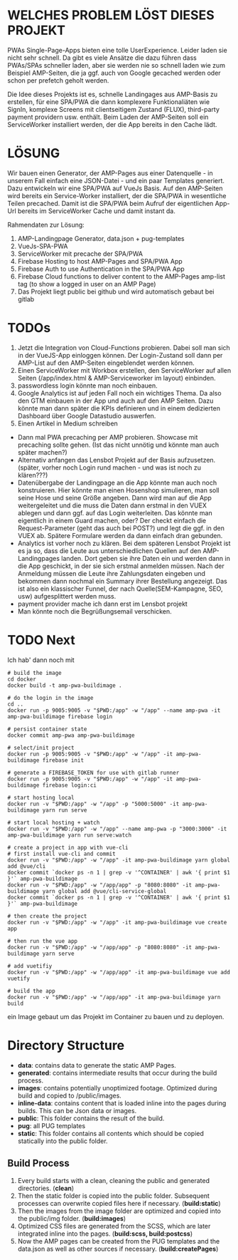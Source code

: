 WELCHES PROBLEM LÖST DIESES PROJEKT
===================================

PWAs Single-Page-Apps bieten eine tolle UserExperience. Leider laden sie nicht sehr schnell. Da gibt es viele Ansätze die dazu führen dass PWAs/SPAs schneller laden, aber sie werden nie so schnell laden wie zum Beispiel AMP-Seiten, die ja ggf. auch von Google gecached werden oder schon per prefetch geholt werden. 

Die Idee dieses Projekts ist es, schnelle Landingages aus AMP-Basis zu erstellen, für eine SPA/PWA die dann komplexere Funktionaliäten wie SignIn, komplexe Screens mit clientseitigem Zustand (FLUX), third-party payment providern usw. enthält. Beim Laden der AMP-Seiten soll ein ServiceWorker installiert werden, der die App bereits in den Cache lädt.

LÖSUNG
======
Wir bauen einen Generator, der AMP-Pages aus einer Datenquelle - in unserem Fall einfach eine JSON-Datei - und ein paar Templates generiert. Dazu entwickeln wir eine SPA/PWA auf VueJs Basis. Auf den AMP-Seiten wird bereits ein Service-Worker installiert, der die SPA/PWA in wesentliche Teilen precached. Damit ist die SPA/PWA beim Aufruf der eigentlichen App-Url bereits im ServiceWorker Cache und damit instant da. 

Rahmendaten zur Lösung:

1. AMP-Landingpage Generator, data.json + pug-templates
1. VueJs-SPA-PWA
1. ServiceWorker mit precache der SPA/PWA
1. Firebase Hosting to host AMP-Pages and SPA/PWA App
1. Firebase Auth to use Authentication in the SPA/PWA App
1. Firebase Cloud functions to deliver content to the AMP-Pages amp-list tag (to show a logged in user on an AMP Page)
1. Das Projekt liegt public bei github und wird automatisch gebaut bei gitlab

TODOs
=====

1. Jetzt die Integration von Cloud-Functions probieren. Dabei soll man sich in der VueJS-App einloggen können. Der Login-Zustand soll dann per AMP-List auf den AMP-Seiten eingeblendet werden können.
1. Einen ServiceWorker mit Workbox erstellen, den ServiceWorker auf allen Seiten (/app/index.html & AMP-Serviceworker im layout) einbinden.
1. passwordless login könnte man noch einbauen. 
1. Google Analytics ist auf jeden Fall noch ein wichtiges Thema. Da also den GTM einbauen in der App und auch auf den AMP Seiten. Dazu könnte man dann später die KPIs definieren und in einem dedizierten Dashboard über Google Datastudio auswerfen.
1. Einen Artikel in Medium schreiben

- Dann mal PWA precaching per AMP probieren. Showcase mit precaching sollte gehen. (Ist das nicht unnötig und könnte man auch später machen?)
- Alternativ anfangen das Lensbot Projekt auf der Basis aufzusetzen. (später, vorher noch Login rund machen - und was ist noch zu klären???)
- Datenübergabe der Landingpage an die App könnte man auch noch konstruieren. Hier könnte man einen Hosenshop simulieren, man soll seine Hose und seine Größe angeben. Dann wird man auf die App weitergeleitet und die muss die Daten dann erstmal in den VUEX ablegen und dann ggf. auf das Login weiterleiten. Das könnte man eigentlich in einem Guard machen, oder? Der checkt einfach die Request-Parameter (geht das auch bei POST?) und legt die ggf. in den VUEX ab. Spätere Formulare werden da dann einfach dran gebunden. 
- Analytics ist vorher noch zu klären. 
  Bei dem späteren Lensbot Projekt ist es ja so, dass die Leute aus unterschiedlichen Quellen auf den AMP-Landingpages landen. Dort geben sie ihre Daten ein und werden dann in die App geschickt, in der sie sich erstmal anmelden müssen. Nach der Anmeldung müssen die Leute ihre Zahlungsdaten eingeben und bekommen dann nochmal ein Summary ihrer Bestellung angezeigt. Das ist also ein klassischer Funnel, der nach Quelle(SEM-Kampagne, SEO, usw) aufgesplittert werden muss.
- payment provider mache ich dann erst im Lensbot projekt
- Man könnte noch die Begrüßungsemail verschicken. 


TODO Next
=========

Ich hab' dann noch mit 
```
# build the image
cd docker
docker build -t amp-pwa-buildimage .

# do the login in the image
cd ..
docker run -p 9005:9005 -v "$PWD:/app" -w "/app" --name amp-pwa -it amp-pwa-buildimage firebase login

# persist container state
docker commit amp-pwa amp-pwa-buildimage

# select/init project 
docker run -p 9005:9005 -v "$PWD:/app" -w "/app" -it amp-pwa-buildimage firebase init

# generate a FIREBASE_TOKEN for use with gitlab runner
docker run -p 9005:9005 -v "$PWD:/app" -w "/app" -it amp-pwa-buildimage firebase login:ci

# start hosting local
docker run -v "$PWD:/app" -w "/app" -p "5000:5000" -it amp-pwa-buildimage yarn run serve

# start local hosting + watch
docker run -v "$PWD:/app" -w "/app" --name amp-pwa -p "3000:3000" -it amp-pwa-buildimage yarn run serve:watch

# create a project in app with vue-cli
# first install vue-cli and commit 
docker run -v "$PWD:/app" -w "/app" -it amp-pwa-buildimage yarn global add @vue/cli
docker commit `docker ps -n 1 | grep -v '^CONTAINER' | awk '{ print $1 }'` amp-pwa-buildimage
docker run -v "$PWD:/app" -w "/app/app" -p "8080:8080" -it amp-pwa-buildimage yarn global add @vue/cli-service-global
docker commit `docker ps -n 1 | grep -v '^CONTAINER' | awk '{ print $1 }'` amp-pwa-buildimage

# then create the project
docker run -v "$PWD:/app" -w "/app" -it amp-pwa-buildimage vue create app

# then run the vue app
docker run -v "$PWD:/app" -w "/app/app" -p "8080:8080" -it amp-pwa-buildimage yarn serve

# add vuetifiy
docker run -v "$PWD:/app" -w "/app/app" -it amp-pwa-buildimage vue add vuetify

# build the app
docker run -v "$PWD:/app" -w "/app/app" -it amp-pwa-buildimage yarn build

```
ein Image gebaut um das Projekt im Container zu bauen und zu deployen. 

Directory Structure
===================

- **data**: contains data to generate the static AMP Pages. 
- **generated**: contains intermediate results that occur during the build process.
- **images**: contains potentially unoptimized footage. Optimized during build and copied to /public/images.
- **inline-data**: contains content that is loaded inline into the pages during builds. This can be Json data or images.
- **public**: This folder contains the result of the build.
- **pug**: all PUG templates
- **static**: This folder contains all contents which should be copied statically into the public folder.

Build Process
-------------

1. Every build starts with a clean, cleaning the public and generated directories. (**clean**)
1. Then the static folder is copied into the public folder. Subsequent processes can overwrite copied files here if necessary. (**build:static**)
1. Then the images from the image folder are optimized and copied into the public/img folder. (**build:images**)
1. Optimized CSS files are generated from the SCSS, which are later integrated inline into the pages. (**build:scss, build:postcss**)
1. Now the AMP pages can be created from the PUG templates and the data.json as well as other sources if necessary. (**build:createPages**)
